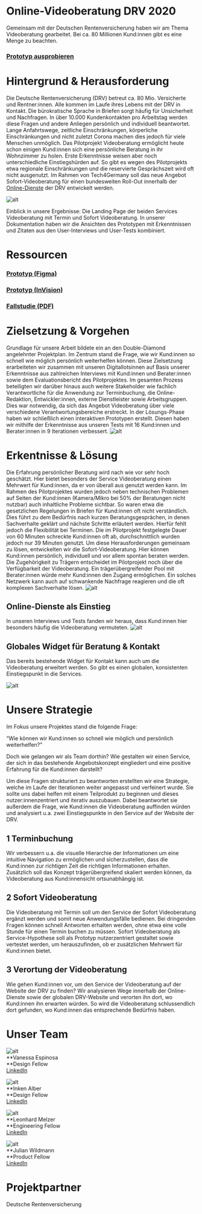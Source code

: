 # **Online-Videoberatung DRV 2020**


Gemeinsam mit der Deutschen Rentenversicherung haben wir am Thema Videoberatung gearbeitet. Bei ca. 80 Millionen Kund:innen gibt es eine Menge zu beachten.


### [Prototyp ausprobieren](https://www.figma.com/proto/RKOGPPatPQ1HGUdYwo3Ynw/T4G_Rentify?node-id=1133%3A696&viewport=1533%2C-185%2C0.05017091706395149&scaling=scale-down-width&hide-ui=1)


# Hintergrund & Herausforderung

Die Deutsche Rentenversicherung (DRV) betreut ca. 80 Mio. Versicherte und Rentner:innen. Alle kommen im Laufe ihres Lebens mit der DRV in Kontakt. Die bürokratische Sprache in Briefen sorgt häufig für Unsicherheit und Nachfragen. In über 10.000 Kundenkontakten pro Arbeitstag werden diese Fragen und andere Anliegen persönlich und individuell beantwortet. Lange Anfahrtswege, zeitliche Einschränkungen, körperliche Einschränkungen und nicht zuletzt Corona machen dies jedoch für viele Menschen unmöglich. Das Pilotprojekt Videoberatung ermöglicht heute schon einigen Kund:innen sich eine persönliche Beratung in ihr Wohnzimmer zu holen. Erste Erkenntnisse weisen aber noch unterschiedliche Einstiegshürden auf. So gibt es wegen des Pilotprojekts etwa regionale Einschränkungen und die reservierte Gesprächszeit wird oft nicht ausgenutzt. Im Rahmen von Tech4Germany soll das neue Angebot Sofort-Videoberatung für einen bundesweiten Roll-Out innerhalb der [Online-Dienste](https://www.deutsche-rentenversicherung.de/DRV/DE/Online-Dienste/online-dienste_node.html) der DRV entwickelt werden. 

![alt](1_08-1280x720.png)

Einblick in unsere Ergebnisse: Die Landing Page der beiden Services Videoberatung mit Termin und Sofort Videoberatung. In unserer Dokumentation haben wir die Ansichten des Prototypen mit Erkenntnissen und Zitaten aus den User-Interviews und User-Tests kombiniert.


# Ressourcen


### [Prototyp (Figma)](https://www.figma.com/proto/RKOGPPatPQ1HGUdYwo3Ynw/T4G_Rentify?node-id=1133%3A696&viewport=1533%2C-185%2C0.05017091706395149&scaling=scale-down-width&hide-ui=1)


### [Prototyp (InVision)](https://inken764402.invisionapp.com/overview/Rentify-ckg93au1w0bp901c92kiodieu/screens)


### [Fallstudie (PDF)](f1_Fallstudie-Videoberatung.pdf)


# Zielsetzung & Vorgehen

Grundlage für unsere Arbeit bildete ein an den Double-Diamond angelehnter Projektplan. Im Zentrum stand die Frage, wie wir Kund:innen so schnell wie möglich persönlich weiterhelfen können. Diese Zielsetzung erarbeiteten wir zusammen mit unseren Digitallotsinnen auf Basis unserer Erkenntnisse aus zahlreichen Interviews mit Kund:innen und Berater:innen sowie dem Evaluationsbericht des Pilotprojektes. Im gesamten Prozess beteiligten wir darüber hinaus auch weitere Stakeholder wie fachlich Verantwortliche für die Anwendung zur Terminbuchung, die Online-Redaktion, Entwickler:innen, externe Dienstleister sowie Arbeitsgruppen. Dies war notwendig, da sich das Angebot Videoberatung über viele verschiedene Verantwortungsbereiche erstreckt. In der Lösungs-Phase haben wir schließlich einen interaktiven Prototypen erstellt. Diesen haben wir mithilfe der Erkenntnisse aus unseren Tests mit 16 Kund:innen und Berater:innen in 9 Iterationen verbessert.
![alt](2_Screenshot-2020-10-19-at-09.50.14.png)


# Erkentnisse & Lösung

Die Erfahrung persönlicher Beratung wird nach wie vor sehr hoch geschätzt. Hier bietet besonders der Service Videoberatung einen Mehrwert für Kund:innen, da er von überall aus genutzt werden kann. Im Rahmen des Pilotprojektes wurden jedoch neben technischen Problemen auf Seiten der Kund:innen (Kamera/Mikro bei 50% der Beratungen nicht nutzbar) auch inhaltliche Probleme sichtbar. So waren etwa die gesetzlichen Regelungen in Briefen für Kund:innen oft nicht verständlich. Dies führt zu dem Bedürfnis nach kurzen Beratungsgesprächen, in denen Sachverhalte geklärt und nächste Schritte erläutert werden. Hierfür fehlt jedoch die Flexibilität bei Terminen. Die im Pilotprojekt festgelegte Dauer von 60 Minuten schreckte Kund:innen oft ab, durchschnittlich wurden jedoch nur 39 Minuten genutzt. Um diese Herausforderungen gemeinsam zu lösen, entwickelten wir die Sofort-Videoberatung. Hier können Kund:innen persönlich, individuell und vor allem spontan beraten werden. Die Zugehörigkeit zu Trägern entscheidet im Pilotprojekt noch über die Verfügbarkeit der Videoberatung. Ein trägerübergreifender Pool mit Berater:innen würde mehr Kund:innen den Zugang ermöglichen. Ein solches Netzwerk kann auch auf schwankende Nachfrage reagieren und die oft komplexen Sachverhalte lösen.
![alt](3_02-1280x720.png)

## Online-Dienste als Einstieg

In unseren Interviews und Tests fanden wir heraus, dass Kund:innen hier besonders häufig die Videoberatung vermuteten.
![alt](4_01-1280x720.png)

## Globales Widget für Beratung & Kontakt

Das bereits bestehende Widget für Kontakt kann auch um die Videoberatung erweitert werden. So gibt es einen globalen, konsistenten Einstiegspunkt in die Services.

![alt](5_26-1280x720.png)

# Unsere Strategie

Im Fokus unsere Projektes stand die folgende Frage: 

“Wie können wir Kund:innen so schnell wie möglich und persönlich weiterhelfen?”

Doch wie gelangen wir als Team dorthin? Wie gestalten wir einen Service, der sich in das bestehende Angebotskonzept eingliedert und eine positive Erfahrung für die Kund:innen darstellt? 

Um diese Fragen strukturiert zu beantworten erstellten wir eine Strategie, welche im Laufe der Iterationen weiter angepasst und verfeinert wurde. Sie sollte uns dabei helfen mit einem Teilprodukt zu beginnen und dieses nutzer:innenzentriert und iterativ auszubauen. Dabei beantwortet sie außerdem die Frage, wie Kund:innen die Videoberatung auffinden würden und analysiert u.a. zwei Einstiegspunkte in den Service auf der Website der DRV.


## 1 Terminbuchung

Wir verbessern u.a. die visuelle Hierarchie der Informationen um eine intuitive Navigation zu ermöglichen und sicherzustellen, dass die Kund:innen zur richtigen Zeit die richtigen Informationen erhalten. Zusätzlich soll das Konzept trägerübergreifend skaliert werden können, da Videoberatung aus Kund:innensicht ortsunabhängig ist. 


## 2 Sofort Videoberatung

Die Videoberatung mit Termin soll um den Service der Sofort Videoberatung ergänzt werden und somit neue Anwendungsfälle bedienen. Bei dringenden Fragen können schnell Antworten erhalten werden, ohne etwa eine volle Stunde für einen Termin buchen zu müssen. Sofort Videoberatung als Service-Hypothese soll als Prototyp nutzerzentriert gestaltet sowie vertestet werden, um herauszufinden, ob er zusätzlichen Mehrwert für Kund:innen bietet.


## 3 Verortung der Videoberatung

Wie gehen Kund:innen vor, um den Service der Videoberatung auf der Website der DRV zu finden? Wir analysieren Wege innerhalb der Online-Dienste sowie der globalen DRV-Website und verorten ihn dort, wo Kund:innen ihn erwarten würden. So wird die Videoberatung schlussendlich dort gefunden, wo Kund:innen das entsprechende Bedürfnis haben. 


# Unser Team

![alt](6_Fellow-Vanessa-Espinosa-H-Profilfoto_-1280x1600.jpg) \
**Vanessa Espinosa \
**Design Fellow \
[LinkedIn](https://www.linkedin.com/in/espinosaureta/)

![alt](7_Fellow-Inken-Alber-Profilfoto-1280x1600.jpg) \
**Inken Alber \
**Design Fellow \
[LinkedIn](https://www.linkedin.com/in/inken-alber)

![alt](8_Fellow-Leonhard-Melzer-Profilfoto_.jpg) \
**Leonhard Melzer \
**Engineering Fellow \
[LinkedIn](https://www.linkedin.com/in/leonhardmelzer/) 

![alt](9_Fellow-Julian-Wildmann-Profilfoto_-1280x1600.jpg) \
**Julian Wildmann \
**Product Fellow \
[LinkedIn](https://www.linkedin.com/in/julian-wildmann/)


# Projektpartner

Deutsche Rentenversicherung
